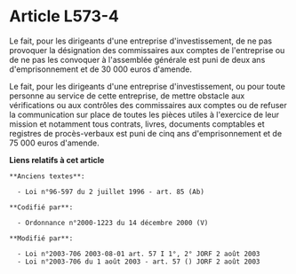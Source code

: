# Article L573-4

Le fait, pour les dirigeants d'une entreprise d'investissement, de ne pas provoquer la désignation des commissaires aux
comptes de l'entreprise ou de ne pas les convoquer à l'assemblée générale est puni de deux ans d'emprisonnement et de 30 000
euros d'amende.

Le fait, pour les dirigeants d'une entreprise d'investissement, ou pour toute personne au service de cette entreprise, de
mettre obstacle aux vérifications ou aux contrôles des commissaires aux comptes ou de refuser la communication sur place de
toutes les pièces utiles à l'exercice de leur mission et notamment tous contrats, livres, documents comptables et registres
de procès-verbaux est puni de cinq ans d'emprisonnement et de 75 000 euros d'amende.

**Liens relatifs à cet article**

	**Anciens textes**:

	  - Loi n°96-597 du 2 juillet 1996 - art. 85 (Ab)

	**Codifié par**:

	  - Ordonnance n°2000-1223 du 14 décembre 2000 (V)

	**Modifié par**:

	  - Loi n°2003-706 2003-08-01 art. 57 I 1°, 2° JORF 2 août 2003
	  - Loi n°2003-706 du 1 août 2003 - art. 57 () JORF 2 août 2003
